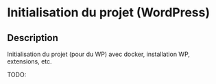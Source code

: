 # Initialisation du projet (WordPress)

## Description

Initialisation du projet (pour du WP) avec docker, installation WP, extensions, etc.

TODO:
